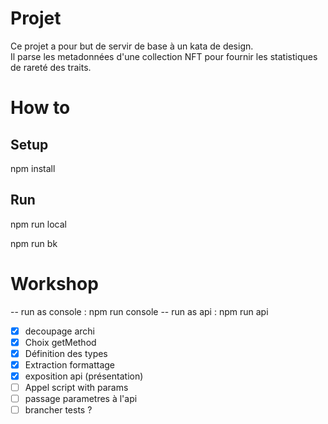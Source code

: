 # Projet

Ce projet a pour but de servir de base à un kata de design.  
Il parse les metadonnées d'une collection NFT pour fournir les statistiques de rareté des traits.

# How to
## Setup

npm install

## Run

npm run local

npm run bk


# Workshop

-- run as console : npm run console
-- run as api : npm run api

* [X] decoupage archi
* [X] Choix getMethod
* [X] Définition des types
* [X] Extraction formattage
* [X] exposition api (présentation)
* [ ] Appel script with params
* [ ] passage parametres à l'api
* [ ] brancher tests ?